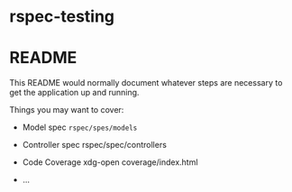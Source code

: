 
# rspec-testing
# README

This README would normally document whatever steps are necessary to get the
application up and running.

Things you may want to cover:

* Model spec
  ```rspec/spes/models```

* Controller spec
  rspec/spec/controllers

* Code Coverage
  xdg-open coverage/index.html


* ...
